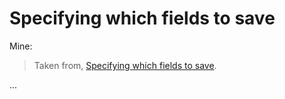 # Specifying which fields to save

Mine:
> Taken from, [Specifying which fields to save](https://docs.djangoproject.com/en/5.0/ref/models/instances/#specifying-which-fields-to-save).

...
